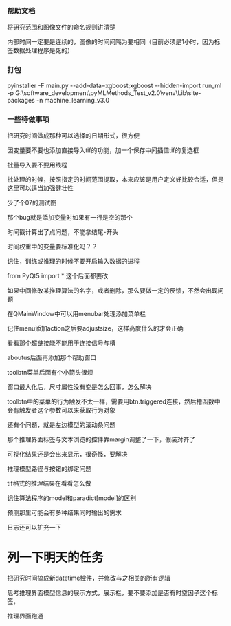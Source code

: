 ### 帮助文档
将研究范围和图像文件的命名规则讲清楚

内部时间一定要是连续的，图像的时间间隔为要相同（目前必须是1小时，因为标签数据处理程序是死的）


### 打包
pyinstaller -F main.py --add-data=xgboost;xgboost --hidden-import run_ml -p G:\software_development\pyMLMethods_Test_v2.0\venv\Lib\site-packages -n machine_learning_v3.0



### 一些待做事项

把研究时间做成那种可以选择的日期形式，很方便

因变量要不要也添加直接导入tif的功能，加一个保存中间插值tif的复选框


批量导入要不要用线程


批处理的时候，按照指定的时间范围提取，本来应该是用户定义好比较合适，但是这里可以适当加强健壮性


少了个07的测试图

那个bug就是添加变量时如果有一行是空的那个


时间戳计算出了点问题，不能拿结尾-开头


时间权重中的变量要标准化吗？？

记住，训练或推理的时候不要开启输入数据的进程


from PyQt5 import * 这个后面都要改

如果中间修改某推理算法的名字，或者删除，那么要做一定的反馈，不然会出现问题

在QMainWindow中可以用menubar处理添加菜单栏

记住menu添加action之后要adjustsize，这样高度什么的才会正确

看看那个超链接能不能用于连接信号与槽


aboutus后面再添加那个帮助窗口

toolbtn菜单后面有个小箭头很烦

窗口最大化后，尺寸属性没有变是怎么回事，怎么解决

toolbtn中的菜单的行为触发不太一样，需要用btn.triggered连接，然后槽函数中会有触发者这个参数可以来获取行为对象

还有个问题，就是左边模型的滚动条问题

那个推理界面标签与文本浏览的控件靠margin调整了一下，假装对齐了


可视化结果还是会出来显示，很奇怪，要解决


推理模型路径与按钮的绑定问题

tif格式的推理结果在看看怎么做


记住算法程序的model和paradict[model]的区别


预测那里可能会有多种结果同时输出的需求

日志还可以扩充一下

# 列一下明天的任务

把研究时间搞成新datetime控件，并修改与之相关的所有逻辑

思考推理界面模型信息的展示方式，展示栏，要不要添加是否有时空因子这个标签，

推理界面跑通
